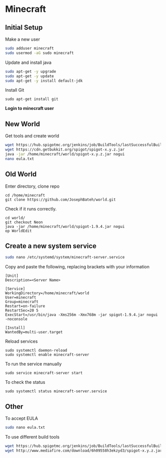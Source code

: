 # Minecraft
## Initial Setup

Make a new user
```sh
sudo adduser minecraft
sudo usermod -aG sudo minecraft
```

Update and install java
```sh
sudo apt-get -y upgrade
sudo apt-get -y update
sudo apt-get -y install default-jdk
```
Install Git
```
sudo apt-get install git
```

**Login to minecraft user**

## New World
Get tools and create world
```sh
wget https://hub.spigotmc.org/jenkins/job/BuildTools/lastSuccessfulBuild/artifact/target/BuildTools.jar
wget https://cdn.getbukkit.org/spigot/spigot-x.y.z.jar
java -jar /home/minecraft/world/spigot-x.y.z.jar nogui
nano eula.txt
```

## Old World
Enter directory, clone repo
```
cd /home/minecraft
git clone https://github.com/JosephBateh/world.git
```

Check if it runs correctly.
```
cd world/
git checkout Neon
java -jar /home/minecraft/world/spigot-1.9.4.jar nogui
op WorldEdit
```

## Create a new system service
```sh
sudo nano /etc/systemd/system/minecraft-server.service
```
Copy and paste the following, replacing brackets with your information

```
[Unit]
Description=<Server Name>

[Service]
WorkingDirectory=/home/minecraft/world
User=minecraft
Group=minecraft
Restart=on-failure
RestartSec=20 5
ExecStart=/usr/bin/java -Xms256m -Xmx768m -jar spigot-1.9.4.jar nogui -noconsole

[Install]
WantedBy=multi-user.target
```

Reload services

```
sudo systemctl daemon-reload
sudo systemctl enable minecraft-server
```

To run the service manually
```
sudo service minecraft-server start
```
To check the status
```
sudo systemctl status minecraft-server.service
```

## Other
To accept EULA
```sh
sudo nano eula.txt
```
To use different build tools
```sh
wget https://hub.spigotmc.org/jenkins/job/BuildTools/lastSuccessfulBuild/artifact/target/BuildTools.jar
wget http://www.mediafire.com/download/6h09558h3ekzyd3/spigot-x.y.z.jar
```
